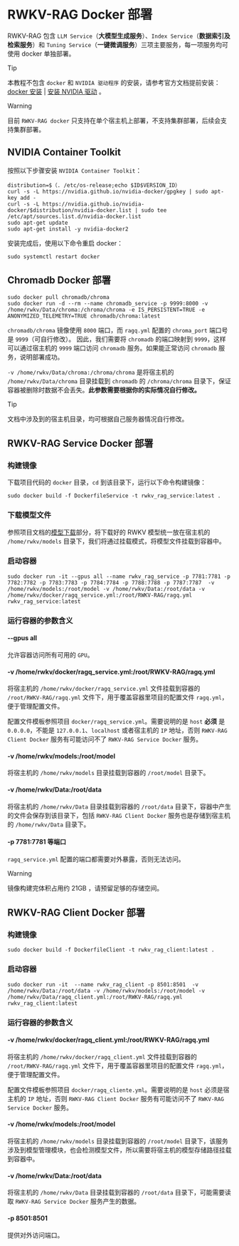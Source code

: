# RWKV-RAG Docker 部署

RWKV-RAG 包含 `LLM Service`（**大模型生成服务**）、`Index Service`（**数据索引及检索服务**）和 `Tuning Service`（**一键微调服务**）三项主要服务，每一项服务均可使用 docker 单独部署。

> [!TIP]  
> 
> 本教程不包含 `docker` 和 `NVIDIA 驱动程序` 的安装，请参考官方文档提前安装： [docker 安装](https://docs.docker.com/get-started/get-docker/) | [安装 NVIDIA 驱动](https://docs.nvidia.com/datacenter/cloud-native/container-toolkit/install-guide.html) 。

> [!WARNING]  
> 
> 目前 `RWKV-RAG docker` 只支持在单个宿主机上部署，不支持集群部署，后续会支持集群部署。

##  NVIDIA Container Toolkit

按照以下步骤安装 `NVIDIA Container Toolkit`：

```shell
distribution=$（. /etc/os-release;echo $ID$VERSION_ID）
curl -s -L https://nvidia.github.io/nvidia-docker/gpgkey | sudo apt-key add -
curl -s -L https://nvidia.github.io/nvidia-docker/$distribution/nvidia-docker.list | sudo tee /etc/apt/sources.list.d/nvidia-docker.list
sudo apt-get update
sudo apt-get install -y nvidia-docker2
```

安装完成后，使用以下命令重启 docker：
```shell
sudo systemctl restart docker
```

##  Chromadb Docker 部署
```shell
sudo docker pull chromadb/chroma
sudo docker run -d --rm --name chromadb_service -p 9999:8000 -v /home/rwkv/Data/chroma:/chroma/chroma -e IS_PERSISTENT=TRUE -e ANONYMIZED_TELEMETRY=TRUE chromadb/chroma:latest
```
`chromadb/chroma` 镜像使用 `8000` 端口，而 `ragq.yml` 配置的 `chroma_port` 端口号是 `9999`（可自行修改）。
因此，我们需要将 `chromadb` 的端口映射到 `9999`，这样可以通过宿主机的 `9999` 端口访问 `chromadb` 服务。如果能正常访问 `chromadb` 服务，说明部署成功。

`-v /home/rwkv/Data/chroma:/chroma/chroma` 是将宿主机的 `/home/rwkv/Data/chroma` 目录挂载到 `chromadb` 的 `/chroma/chroma` 目录下，保证容器被删除时数据不会丢失。**此参数需要根据你的实际情况自行修改。**

> [!TIP]  
> 
> 文档中涉及到的宿主机目录，均可根据自己服务器情况自行修改。

## RWKV-RAG Service Docker 部署

### 构建镜像

下载项目代码的 `docker` 目录，`cd` 到该目录下，运行以下命令构建镜像：
```shell
sudo docker build -f DockerfileService -t rwkv_rag_service:latest .
```

### 下载模型文件

参照项目文档的[模型下载](https://github.com/AIIRWKV/RWKV-RAG?tab=readme-ov-file#%E6%A8%A1%E5%9E%8B%E4%B8%8B%E8%BD%BD)部分，将下载好的 RWKV 模型统一放在宿主机的 `/home/rwkv/models` 目录下，我们将通过挂载模式，将模型文件挂载到容器中。

### 启动容器

```shell
sudo docker run -it --gpus all --name rwkv_rag_service -p 7781:7781 -p 7782:7782 -p 7783:7783 -p 7784:7784 -p 7788:7788 -p 7787:7787  -v /home/rwkv/models:/root/model -v /home/rwkv/Data:/root/data -v /home/rwkv/docker/ragq_service.yml:/root/RWKV-RAG/ragq.yml  rwkv_rag_service:latest
```

### 运行容器的参数含义

#### --gpus all

允许容器访问所有可用的 `GPU`。

#### -v /home/rwkv/docker/ragq_service.yml:/root/RWKV-RAG/ragq.yml

将宿主机的 `/home/rwkv/docker/ragq_service.yml` 文件挂载到容器的 `/root/RWKV-RAG/ragq.yml` 文件下，用于覆盖容器里项目的配置文件 `ragq.yml`，便于管理配置文件。

配置文件模板参照项目 `docker/ragq_service.yml`。需要说明的是 `host` **必须** 是 `0.0.0.0`，不能是 `127.0.0.1`、`localhost` 或者宿主机的 `IP` 地址，否则 `RWKV-RAG Client Docker` 服务有可能访问不了 `RWKV-RAG Service Docker` 服务。

#### -v /home/rwkv/models:/root/model

将宿主机的 `/home/rwkv/models` 目录挂载到容器的 `/root/model` 目录下。

#### -v /home/rwkv/Data:/root/data

将宿主机的 `/home/rwkv/Data` 目录挂载到容器的 `/root/data` 目录下，容器中产生的文件会保存到该目录下，包括 `RWKV-RAG Client Docker` 服务也是存储到宿主机的 `/home/rwkv/Data` 目录下。

#### -p 7781:7781 等端口

`ragq_service.yml` 配置的端口都需要对外暴露，否则无法访问。

> [!WARNING]  
> 
> 镜像构建完体积占用约 21GB ，请预留足够的存储空间。

## RWKV-RAG Client Docker 部署

### 构建镜像

```shell
sudo docker build -f DockerfileClient -t rwkv_rag_client:latest .
```

### 启动容器

```shell
sudo docker run -it  --name rwkv_rag_client -p 8501:8501  -v /home/rwkv/Data:/root/data -v /home/rwkv/models:/root/model -v /home/rwkv/Data/ragq_client.yml:/root/RWKV-RAG/ragq.yml   rwkv_rag_client:latest
```

### 运行容器的参数含义

#### -v /home/rwkv/docker/ragq_client.yml:/root/RWKV-RAG/ragq.yml

将宿主机的 `/home/rwkv/docker/ragq_client.yml` 文件挂载到容器的 `/root/RWKV-RAG/ragq.yml` 文件下，用于覆盖容器里项目的配置文件 `ragq.yml`，便于管理配置文件。 

配置文件模板参照项目 `docker/ragq_cliente.yml`。需要说明的是 `host` 必须是宿主机的 `IP` 地址，否则 `RWKV-RAG Client Docker` 服务有可能访问不了 `RWKV-RAG Service Docker` 服务。

#### -v /home/rwkv/models:/root/model

将宿主机的 `/home/rwkv/models` 目录挂载到容器的 `/root/model` 目录下，该服务涉及到模型管理模块，也会检测模型文件，所以需要将宿主机的模型存储路径挂载到容器中。

#### -v /home/rwkv/Data:/root/data

将宿主机的 `/home/rwkv/Data` 目录挂载到容器的 `/root/data` 目录下，可能需要读取 `RWKV-RAG Service Docker` 服务产生的数据。

#### -p 8501:8501

提供对外访问端口。
